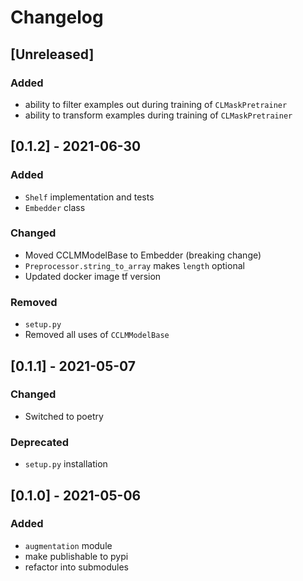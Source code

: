 # Changelog

## [Unreleased]

### Added
- ability to filter examples out during training of `CLMaskPretrainer`
- ability to transform examples during training of `CLMaskPretrainer`

## [0.1.2] - 2021-06-30
### Added
- `Shelf` implementation and tests
- `Embedder` class

### Changed
- Moved CCLMModelBase to Embedder (breaking change)
- `Preprocessor.string_to_array` makes `length` optional
- Updated docker image tf version

### Removed
- `setup.py`
- Removed all uses of `CCLMModelBase`

## [0.1.1] - 2021-05-07
### Changed
- Switched to poetry

### Deprecated
- `setup.py` installation

## [0.1.0] - 2021-05-06
### Added
- `augmentation` module
- make publishable to pypi
- refactor into submodules